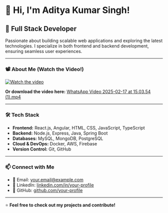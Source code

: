 # 👋 Hi, I'm Aditya Kumar Singh!  

## 🚀 Full Stack Developer  

Passionate about building scalable web applications and exploring the latest technologies. I specialize in both frontend and backend development, ensuring seamless user experiences.  

---

### 📽️ About Me (Watch the Video!)  

[![Watch the video](https://via.placeholder.com/800x450?text=Click+to+Watch)](YOUR_VIDEO_URL)  

**Or download the video here:** [WhatsApp Video 2025-02-17 at 15.03.54 (1).mp4](YOUR_VIDEO_URL)  

---

### 🛠️ Tech Stack  

- **Frontend:** React.js, Angular, HTML, CSS, JavaScript, TypeScript  
- **Backend:** Node.js, Express, Java, Spring Boot  
- **Databases:** MySQL, MongoDB, PostgreSQL  
- **Cloud & DevOps:** Docker, AWS, Firebase  
- **Version Control:** Git, GitHub  

---

### 📫 Connect with Me  

- 📧 Email: your.email@example.com  
- 💼 LinkedIn: [linkedin.com/in/your-profile](https://linkedin.com/in/your-profile)  
- 🐙 GitHub: [github.com/your-profile](https://github.com/your-profile)  

---

⭐ **Feel free to check out my projects and contribute!**  




